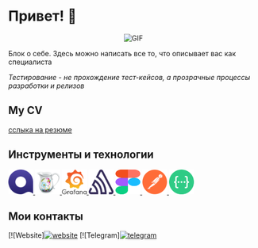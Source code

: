 # Привет! 🦕

<div align="center">

![GIF](https://media.giphy.com/media/H1dxi6xdh4NGQCZSvz/giphy.gif)
  
</div>

Блок о себе. Здесь можно написать все то, что описывает вас как специалиста 

_Тестирование - не прохождение тест-кейсов, а прозрачные процессы разработки и релизов_ 


## My CV 

[сслыка на резюме](https://ссылочку_сюда)

## Инструменты и технологии


<p align="left">
<a href="https://qase.io/">
<img src="https://github.com/qajenna/qajenna/blob/main/icons/Qase.io.png" alt="Qase.io" width="50" height="50" />
</a>
<a href="https://www.charlesproxy.com/">
<img src="https://github.com/qajenna/qajenna/blob/main/icons/Charles.png" alt="Charles" width="50" height="50" />
</a>
<a href="https://grafana.com/">
<img src="https://github.com/qajenna/qajenna/blob/main/icons/Grafana.png" alt="Grafana" width="50" height="50" />
</a>
<a href="https://sentry.io/welcome/">
<img src="https://github.com/qajenna/qajenna/blob/main/icons/Sentry.png" alt="Sentry" width="50" height="50" />
</a> 
<a href="https://figma.com">
<img src="https://github.com/qajenna/qajenna/blob/main/icons/Figma.svg" alt="Figma" width="50" height="50" /> 
</a>
<a href="https://www.postman.com/">
<img src="https://github.com/qajenna/qajenna/blob/main/icons/Postman.png" alt="Postman" width="50" height="50" />
</a>
<a href="https://swagger.io/">
<img src="https://github.com/qajenna/qajenna/blob/main/icons/swagger.png" alt="Swagger" width="50" height="50" />
</a>
</p>

## Мои контакты

[![Website][<img src='https://upload.wikimedia.org/wikipedia/commons/8/82/Noun_Project_website_icon_3077870.svg' alt='website' height='30'>](https://kirill-88.github.io/)
[![Telegram][<img src='https://upload.wikimedia.org/wikipedia/commons/8/83/Telegram_2019_Logo.svg' alt='telegram' height='36'>](https://t.me/Zalipon88)

